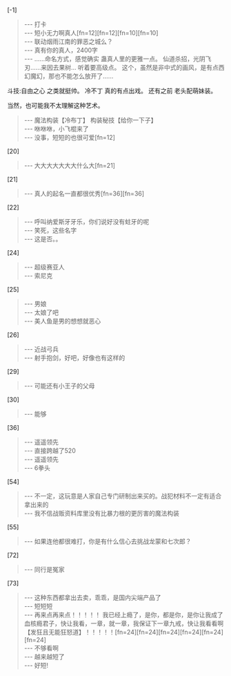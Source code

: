 
[-1] 
>--- 打卡<br>
>--- 短小无力啊真人[fn=12][fn=12][fn=10][fn=10]<br>
>--- 联动烟雨江南的罪恶之城么？<br>
>--- 真有你的真人，2400字<br>
>--- ……命名方式，感觉确实  蛊真人里的更雅一点。
仙道杀招，光阴飞刃……来因去果树…
听着要高级点。
这个，虽然是非中式的画风，是有点西幻魔幻，那也不能怎么放开了……

斗技:自由之心  之类就挺帅。
冷不丁 真的有点出戏。
还有之前 老头配萌妹装。

当然，也可能我不太理解这种艺术。<br>
>--- 魔法构装【冷布丁】
构装秘技【给你一下子】<br>
>--- 咻咻咻，小飞棍来了<br>
>--- 没事，短短的也很可爱[fn=12]<br>

[20] 
>--- 大大大大大大大什么大[fn=21]<br>

[21] 
>--- 真人的起名一直都很优秀[fn=36][fn=36]<br>

[22] 
>--- 呼叫纳爱斯牙牙乐，你们说好没有蛀牙的呢<br>
>--- 笑死，这些名字<br>
>--- 这是否。。<br>

[24] 
>--- 超级赛亚人<br>
>--- 索尼克<br>

[25] 
>--- 男娘<br>
>--- 太娘了吧<br>
>--- 美人鱼是男的想想就恶心<br>

[26] 
>--- 近战弓兵<br>
>--- 射手抱剑，好吧，好像也有这样的<br>

[29] 
>--- 可能还有小王子的父母<br>

[30] 
>--- 能够<br>

[36] 
>--- 遥遥领先<br>
>--- 直接跨越了520<br>
>--- 遥遥领先<br>
>--- 6拳头<br>

[54] 
>--- 不一定，这玩意是人家自己专门研制出来买的。战犯材料不一定有适合拿出来的<br>
>--- 我不信战贩资料库里没有比暴力根的更厉害的魔法构装<br>

[55] 
>--- 如果连他都很难打，你是有什么信心去挑战龙蒙和七次郎？<br>

[72] 
>--- 同行是冤家<br>

[73] 
>--- 这种东西都拿出去卖，乖乖，是国内尖端产品了<br>
>--- 短短短<br>
>--- 再来点再来点！！！！！
我已经上瘾了，是你，都是你，是你让我成了血核瘾君子，快让我看，一章，就一章，我保证下一章九戒，快让我看看啊【发狂且无能狂怒道】！！！！！[fn=24][fn=24][fn=24][fn=24][fn=24][fn=24]<br>
>--- 不够看啊<br>
>--- 越来越短了<br>
>--- 好短!<br>
